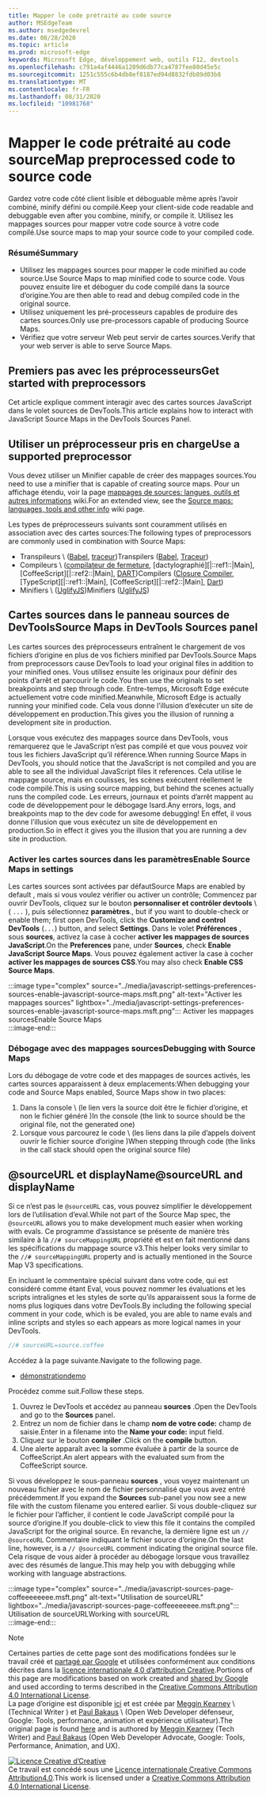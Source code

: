 ```yaml
---
title: Mapper le code prétraité au code source
author: MSEdgeTeam
ms.author: msedgedevrel
ms.date: 08/28/2020
ms.topic: article
ms.prod: microsoft-edge
keywords: Microsoft Edge, développement web, outils F12, devtools
ms.openlocfilehash: c791a4af4446a1209d6db77ca4787fee80d45e5c
ms.sourcegitcommit: 1251c555c6b4db8ef8187ed94d8832fdb89d03b8
ms.translationtype: MT
ms.contentlocale: fr-FR
ms.lasthandoff: 08/31/2020
ms.locfileid: "10981768"
---
```

<!-- Copyright Meggin Kearney and Paul Bakaus

   Licensed under the Apache License, Version 2.0 (the "License");
   you may not use this file except in compliance with the License.
   You may obtain a copy of the License at

       https://www.apache.org/licenses/LICENSE-2.0

   Unless required by applicable law or agreed to in writing, software
   distributed under the License is distributed on an "AS IS" BASIS,
   WITHOUT WARRANTIES OR CONDITIONS OF ANY KIND, either express or implied.
   See the License for the specific language governing permissions and
   limitations under the License.  -->  





# <span data-ttu-id="5e0a8-103">Mapper le code prétraité au code source</span><span class="sxs-lookup"><span data-stu-id="5e0a8-103">Map preprocessed code to source code</span></span>   




<span data-ttu-id="5e0a8-104">Gardez votre code côté client lisible et déboguable même après l’avoir combiné, minify défini ou compilé.</span><span class="sxs-lookup"><span data-stu-id="5e0a8-104">Keep your client-side code readable and debuggable even after you combine, minify, or compile it.</span></span>  <span data-ttu-id="5e0a8-105">Utilisez les mappages sources pour mapper votre code source à votre code compilé.</span><span class="sxs-lookup"><span data-stu-id="5e0a8-105">Use source maps to map your source code to your compiled code.</span></span>  

### <span data-ttu-id="5e0a8-106">Résumé</span><span class="sxs-lookup"><span data-stu-id="5e0a8-106">Summary</span></span>  

*   <span data-ttu-id="5e0a8-107">Utilisez les mappages sources pour mapper le code minified au code source.</span><span class="sxs-lookup"><span data-stu-id="5e0a8-107">Use Source Maps to map minified code to source code.</span></span> <span data-ttu-id="5e0a8-108">Vous pouvez ensuite lire et déboguer du code compilé dans la source d’origine.</span><span class="sxs-lookup"><span data-stu-id="5e0a8-108">You are then able to read and debug compiled code in the original source.</span></span>  
*   <span data-ttu-id="5e0a8-109">Utilisez uniquement les pré-processeurs capables de produire des cartes sources.</span><span class="sxs-lookup"><span data-stu-id="5e0a8-109">Only use pre-processors capable of producing Source Maps.</span></span>  
*   <span data-ttu-id="5e0a8-110">Vérifiez que votre serveur Web peut servir de cartes sources.</span><span class="sxs-lookup"><span data-stu-id="5e0a8-110">Verify that your web server is able to serve Source Maps.</span></span>  
    
<!--todo: add link to preprocessors capable of producing Source Maps when section is available -->  
<!--[]: /web/tools/setup/setup-preprocessors?#supported_preprocessors ""  -->  

## <span data-ttu-id="5e0a8-111">Premiers pas avec les préprocesseurs</span><span class="sxs-lookup"><span data-stu-id="5e0a8-111">Get started with preprocessors</span></span>  

<span data-ttu-id="5e0a8-112">Cet article explique comment interagir avec des cartes sources JavaScript dans le volet sources de DevTools.</span><span class="sxs-lookup"><span data-stu-id="5e0a8-112">This article explains how to interact with JavaScript Source Maps in the DevTools Sources Panel.</span></span>  <!--For a first overview of what preprocessors are, how each may help, and how Source Maps work; see Set Up CSS & JS Preprocessors.  -->  

<!--todo: add link to Set Up CSS & JS Preprocessors when section is available -->  
<!--[]: /web/tools/setup/setup-preprocessors#debugging-and-editing-preprocessed-content ""  -->  

## <span data-ttu-id="5e0a8-113">Utiliser un préprocesseur pris en charge</span><span class="sxs-lookup"><span data-stu-id="5e0a8-113">Use a supported preprocessor</span></span>  

<span data-ttu-id="5e0a8-114">Vous devez utiliser un Minifier capable de créer des mappages sources.</span><span class="sxs-lookup"><span data-stu-id="5e0a8-114">You need to use a minifier that is capable of creating source maps.</span></span>  <!--For the most popular options, see the preprocessor support section.  -->  <span data-ttu-id="5e0a8-115">Pour un affichage étendu, voir la page [mappages de sources: langues, outils et autres informations][GitHubWikiSourceMapsLanguagesTools] wiki.</span><span class="sxs-lookup"><span data-stu-id="5e0a8-115">For an extended view, see the [Source maps: languages, tools and other info][GitHubWikiSourceMapsLanguagesTools] wiki page.</span></span>  

<!--todo: add link to see the preprocessor support section when section is available -->  
<!--[]: /web/tools/setup/setup-preprocessors?#supported_preprocessors ""  -->  

<span data-ttu-id="5e0a8-116">Les types de préprocesseurs suivants sont couramment utilisés en association avec des cartes sources:</span><span class="sxs-lookup"><span data-stu-id="5e0a8-116">The following types of preprocessors are commonly used in combination with Source Maps:</span></span>  

*   <span data-ttu-id="5e0a8-117">Transpileurs \ ([Babel][BabelJS], [traceur][GitHubWikiGoogleTraceurCompiler]\)</span><span class="sxs-lookup"><span data-stu-id="5e0a8-117">Transpilers \([Babel][BabelJS], [Traceur][GitHubWikiGoogleTraceurCompiler]\)</span></span>  
*   <span data-ttu-id="5e0a8-118">Compileurs \ ([compilateur de fermeture][GitHubGoogleClosureCompiler], [dactylographié][|::ref1::|Main], [CoffeeScript][|::ref2::|Main], [DART][DartMain]\)</span><span class="sxs-lookup"><span data-stu-id="5e0a8-118">Compilers \([Closure Compiler][GitHubGoogleClosureCompiler], [TypeScript][|::ref1::|Main], [CoffeeScript][|::ref2::|Main], [Dart][DartMain]\)</span></span>  
*   <span data-ttu-id="5e0a8-119">Minifiers \ ([UglifyJS][GitHubMishooUglifyJS]\)</span><span class="sxs-lookup"><span data-stu-id="5e0a8-119">Minifiers \([UglifyJS][GitHubMishooUglifyJS]\)</span></span>  
    
## <span data-ttu-id="5e0a8-120">Cartes sources dans le panneau sources de DevTools</span><span class="sxs-lookup"><span data-stu-id="5e0a8-120">Source Maps in DevTools Sources panel</span></span>  

<span data-ttu-id="5e0a8-121">Les cartes sources des préprocesseurs entraînent le chargement de vos fichiers d’origine en plus de vos fichiers minified par DevTools.</span><span class="sxs-lookup"><span data-stu-id="5e0a8-121">Source Maps from preprocessors cause DevTools to load your original files in addition to your minified ones.</span></span>  <span data-ttu-id="5e0a8-122">Vous utilisez ensuite les originaux pour définir des points d’arrêt et parcourir le code.</span><span class="sxs-lookup"><span data-stu-id="5e0a8-122">You then use the originals to set breakpoints and step through code.</span></span>  <span data-ttu-id="5e0a8-123">Entre-temps, Microsoft Edge exécute actuellement votre code minified.</span><span class="sxs-lookup"><span data-stu-id="5e0a8-123">Meanwhile, Microsoft Edge is actually running your minified code.</span></span> <span data-ttu-id="5e0a8-124">Cela vous donne l’illusion d’exécuter un site de développement en production.</span><span class="sxs-lookup"><span data-stu-id="5e0a8-124">This gives you the illusion of running a development site in production.</span></span>  

<span data-ttu-id="5e0a8-125">Lorsque vous exécutez des mappages source dans DevTools, vous remarquerez que le JavaScript n’est pas compilé et que vous pouvez voir tous les fichiers JavaScript qu’il référence.</span><span class="sxs-lookup"><span data-stu-id="5e0a8-125">When running Source Maps in DevTools, you should notice that the JavaScript is not compiled and you are able to see all the individual JavaScript files it references.</span></span>  <span data-ttu-id="5e0a8-126">Cela utilise le mappage source, mais en coulisses, les scènes exécutent réellement le code compilé.</span><span class="sxs-lookup"><span data-stu-id="5e0a8-126">This is using source mapping, but behind the scenes actually runs the compiled code.</span></span>  <span data-ttu-id="5e0a8-127">Les erreurs, journaux et points d’arrêt mappent au code de développement pour le débogage Isard.</span><span class="sxs-lookup"><span data-stu-id="5e0a8-127">Any errors, logs, and breakpoints map to the dev code for awesome debugging!</span></span>  <span data-ttu-id="5e0a8-128">En effet, il vous donne l’illusion que vous exécutez un site de développement en production.</span><span class="sxs-lookup"><span data-stu-id="5e0a8-128">So in effect it gives you the illusion that you are running a dev site in production.</span></span>  

### <span data-ttu-id="5e0a8-129">Activer les cartes sources dans les paramètres</span><span class="sxs-lookup"><span data-stu-id="5e0a8-129">Enable Source Maps in settings</span></span>  

<span data-ttu-id="5e0a8-130">Les cartes sources sont activées par défaut</span><span class="sxs-lookup"><span data-stu-id="5e0a8-130">Source Maps are enabled by default</span></span> <!--\(as of Microsoft Edge 39\)--><span data-ttu-id="5e0a8-131">, mais si vous voulez vérifier ou activer un contrôle; Commencez par ouvrir DevTools, cliquez sur le bouton **personnaliser et contrôler devtools** \ ( `...` \), puis sélectionnez **paramètres**.</span><span class="sxs-lookup"><span data-stu-id="5e0a8-131">, but if you want to double-check or enable them; first open DevTools, click the **Customize and control DevTools** \(`...`\) button, and select **Settings**.</span></span>  <span data-ttu-id="5e0a8-132">Dans le volet **Préférences** , sous **sources**, activez la case à cocher **activer les mappages de sources JavaScript**.</span><span class="sxs-lookup"><span data-stu-id="5e0a8-132">On the **Preferences** pane, under **Sources**, check **Enable JavaScript Source Maps**.</span></span>  <span data-ttu-id="5e0a8-133">Vous pouvez également activer la case à cocher **activer les mappages de sources CSS**.</span><span class="sxs-lookup"><span data-stu-id="5e0a8-133">You may also check **Enable CSS Source Maps**.</span></span>  

:::image type="complex" source="../media/javascript-settings-preferences-sources-enable-javascript-source-maps.msft.png" alt-text="Activer les mappages sources" lightbox="../media/javascript-settings-preferences-sources-enable-javascript-source-maps.msft.png":::
   <span data-ttu-id="5e0a8-135">Activer les mappages sources</span><span class="sxs-lookup"><span data-stu-id="5e0a8-135">Enable Source Maps</span></span>  
:::image-end:::  

### <span data-ttu-id="5e0a8-136">Débogage avec des mappages sources</span><span class="sxs-lookup"><span data-stu-id="5e0a8-136">Debugging with Source Maps</span></span>  

<span data-ttu-id="5e0a8-137">Lors du débogage de votre code et des mappages de sources activés, les cartes sources apparaissent à deux emplacements:</span><span class="sxs-lookup"><span data-stu-id="5e0a8-137">When debugging your code and Source Maps enabled, Source Maps show in two places:</span></span>  

1.  <span data-ttu-id="5e0a8-138">Dans la console \ (le lien vers la source doit être le fichier d’origine, et non le fichier généré \)</span><span class="sxs-lookup"><span data-stu-id="5e0a8-138">In the console \(the link to source should be the original file, not the generated one\)</span></span>  
1.  <span data-ttu-id="5e0a8-139">Lorsque vous parcourez le code \ (les liens dans la pile d’appels doivent ouvrir le fichier source d’origine \)</span><span class="sxs-lookup"><span data-stu-id="5e0a8-139">When stepping through code \(the links in the call stack should open the original source file\)</span></span>  
    
<!--todo: add link to debugging your code when section is available -->  
<!--[DebugBreakpointsStepCode]: https://docs.microsoft.com/microsoft-edge/devtools-guide-chromium/debug/breakpoints/step-code ""  -->  

## <span data-ttu-id="5e0a8-140">@sourceURL et displayName</span><span class="sxs-lookup"><span data-stu-id="5e0a8-140">@sourceURL and displayName</span></span>  

<span data-ttu-id="5e0a8-141">Si ce n’est pas le `@sourceURL` cas, vous pouvez simplifier le développement lors de l’utilisation d’eval.</span><span class="sxs-lookup"><span data-stu-id="5e0a8-141">While not part of the Source Map spec, the `@sourceURL` allows you to make development much easier when working with evals.</span></span>  <span data-ttu-id="5e0a8-142">Ce programme d’assistance se présente de manière très similaire à la `//# sourceMappingURL` propriété et est en fait mentionné dans les spécifications du mappage source v3.</span><span class="sxs-lookup"><span data-stu-id="5e0a8-142">This helper looks very similar to the `//# sourceMappingURL` property and is actually mentioned in the Source Map V3 specifications.</span></span>  

<span data-ttu-id="5e0a8-143">En incluant le commentaire spécial suivant dans votre code, qui est considéré comme étant Eval, vous pouvez nommer les évaluations et les scripts intralignes et les styles de sorte qu’ils apparaissent sous la forme de noms plus logiques dans votre DevTools.</span><span class="sxs-lookup"><span data-stu-id="5e0a8-143">By including the following special comment in your code, which is be evaled, you are able to name evals and inline scripts and styles so each appears as more logical names in your DevTools.</span></span>  

```javascript
//# sourceURL=source.coffee
```  

<span data-ttu-id="5e0a8-144">Accédez à la page suivante.</span><span class="sxs-lookup"><span data-stu-id="5e0a8-144">Navigate to the following page.</span></span>  

*   [<span data-ttu-id="5e0a8-145">démonstration</span><span class="sxs-lookup"><span data-stu-id="5e0a8-145">demo</span></span>][CssNinjaDemoSourceMapping]
    
<span data-ttu-id="5e0a8-146">Procédez comme suit.</span><span class="sxs-lookup"><span data-stu-id="5e0a8-146">Follow these steps.</span></span>  

1.  <span data-ttu-id="5e0a8-147">Ouvrez le DevTools et accédez au panneau **sources** .</span><span class="sxs-lookup"><span data-stu-id="5e0a8-147">Open the DevTools and go to the **Sources** panel.</span></span>  
1.  <span data-ttu-id="5e0a8-148">Entrez un nom de fichier dans le champ **nom de votre code:** champ de saisie.</span><span class="sxs-lookup"><span data-stu-id="5e0a8-148">Enter in a filename into the **Name your code:** input field.</span></span>  
1.  <span data-ttu-id="5e0a8-149">Cliquez sur le bouton **compiler** .</span><span class="sxs-lookup"><span data-stu-id="5e0a8-149">Click on the **compile** button.</span></span>  
1.  <span data-ttu-id="5e0a8-150">Une alerte apparaît avec la somme évaluée à partir de la source de CoffeeScript.</span><span class="sxs-lookup"><span data-stu-id="5e0a8-150">An alert appears with the evaluated sum from the CoffeeScript source.</span></span>  
    
<span data-ttu-id="5e0a8-151">Si vous développez le sous-panneau **sources** , vous voyez maintenant un nouveau fichier avec le nom de fichier personnalisé que vous avez entré précédemment.</span><span class="sxs-lookup"><span data-stu-id="5e0a8-151">If you expand the **Sources** sub-panel you now see a new file with the custom filename you entered earlier.</span></span>  <span data-ttu-id="5e0a8-152">Si vous double-cliquez sur le fichier pour l’afficher, il contient le code JavaScript compilé pour la source d’origine.</span><span class="sxs-lookup"><span data-stu-id="5e0a8-152">If you double-click to view this file it contains the compiled JavaScript for the original source.</span></span>  <span data-ttu-id="5e0a8-153">En revanche, la dernière ligne est un `// @sourceURL` Commentaire indiquant le fichier source d’origine.</span><span class="sxs-lookup"><span data-stu-id="5e0a8-153">On the last line, however, is a `// @sourceURL` comment indicating the original source file.</span></span>  <span data-ttu-id="5e0a8-154">Cela risque de vous aider à procéder au débogage lorsque vous travaillez avec des résumés de langue.</span><span class="sxs-lookup"><span data-stu-id="5e0a8-154">This may help you with debugging while working with language abstractions.</span></span>  

:::image type="complex" source="../media/javascript-sources-page-coffeeeeeeee.msft.png" alt-text="Utilisation de sourceURL" lightbox="../media/javascript-sources-page-coffeeeeeeee.msft.png":::
   <span data-ttu-id="5e0a8-156">Utilisation de sourceURL</span><span class="sxs-lookup"><span data-stu-id="5e0a8-156">Working with sourceURL</span></span>  
:::image-end:::  

<!--  
## Feedback   


-->  

<!-- links -->  

[BabelJS]: https://babeljs.io "Babel est un compilateur JavaScript"  
[CoffeeScriptMain]: https://coffeescript.org "CoffeeScript"  
[CssNinjaDemoSourceMapping]: https://www.thecssninja.com/demo/source_mapping/compile.html "Voici un exemple simple d’utilisation de l’appellation eval"  
[DartMain]: https://www.dartlang.org "Langage de programmation DART"  
[GitHubGoogleClosureCompiler]: https://github.com/google/closure-compiler "Google/Closure-compilateur | GitHub"  
[GitHubMishooUglifyJS]: https://github.com/mishoo/UglifyJS "mishoo/UglifyJS | GitHub"  
[GitHubWikiSourceMapsLanguagesTools]: https://github.com/ryanseddon/source-map/wiki/Source-maps:-languages,-tools-and-other-info "Cartes sources: langues, outils et autres informations | Wiki GitHub"  
[GitHubWikiGoogleTraceurCompiler]: https://github.com/google/traceur-compiler/wiki/Getting-Started "Mise en route-Google/traceur-compilateur | Wiki GitHub"  
[TypeScriptMain]: https://www.typescriptlang.org "TypeScript"  

> [!NOTE]
> <span data-ttu-id="5e0a8-166">Certaines parties de cette page sont des modifications fondées sur le travail créé et [partagé par Google][GoogleSitePolicies] et utilisées conformément aux conditions décrites dans la [licence internationale 4,0 d’attribution Creative][CCA4IL].</span><span class="sxs-lookup"><span data-stu-id="5e0a8-166">Portions of this page are modifications based on work created and [shared by Google][GoogleSitePolicies] and used according to terms described in the [Creative Commons Attribution 4.0 International License][CCA4IL].</span></span>  
> <span data-ttu-id="5e0a8-167">La page d’origine est disponible [ici](https://developers.google.com/web/tools/chrome-devtools/javascript/source-maps) et est créée par [Meggin Kearney][MegginKearney] \ (Technical Writer \) et [Paul Bakaus][PaulBakaus] \ (Open Web Developer défenseur, Google: Tools, performance, animation et expérience utilisateur).</span><span class="sxs-lookup"><span data-stu-id="5e0a8-167">The original page is found [here](https://developers.google.com/web/tools/chrome-devtools/javascript/source-maps) and is authored by [Meggin Kearney][MegginKearney] \(Tech Writer\) and [Paul Bakaus][PaulBakaus] \(Open Web Developer Advocate, Google: Tools, Performance, Animation, and UX\).</span></span>  

[![Licence Creative d’Creative][CCby4Image]][CCA4IL]  
<span data-ttu-id="5e0a8-169">Ce travail est concédé sous une [Licence internationale Creative Commons Attribution4.0][CCA4IL].</span><span class="sxs-lookup"><span data-stu-id="5e0a8-169">This work is licensed under a [Creative Commons Attribution 4.0 International License][CCA4IL].</span></span>  

[CCA4IL]: https://creativecommons.org/licenses/by/4.0  
[CCby4Image]: https://i.creativecommons.org/l/by/4.0/88x31.png  
[GoogleSitePolicies]: https://developers.google.com/terms/site-policies  
[KayceBasques]: https://developers.google.com/web/resources/contributors/kaycebasques  
[MegginKearney]: https://developers.google.com/web/resources/contributors/megginkearney  
[PaulBakaus]: https://developers.google.com/web/resources/contributors/pbakaus  

